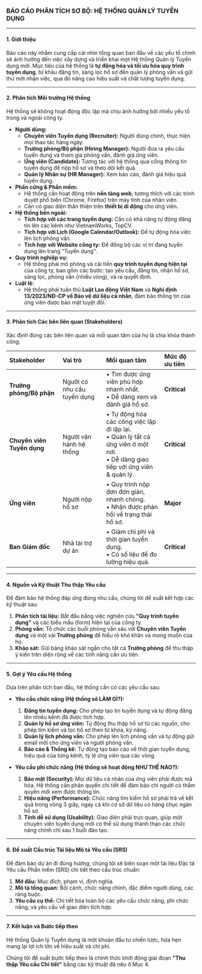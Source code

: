 ### **BÁO CÁO PHÂN TÍCH SƠ BỘ: HỆ THỐNG QUẢN LÝ TUYỂN DỤNG**
---

#### **1. Giới thiệu**

Báo cáo này nhằm cung cấp cái nhìn tổng quan ban đầu về các yếu tố chính sẽ ảnh hưởng đến việc xây dựng và triển khai một Hệ thống Quản lý Tuyển dụng mới. Mục tiêu của hệ thống là **tự động hóa và tối ưu hóa quy trình tuyển dụng**, từ khâu đăng tin, sàng lọc hồ sơ đến quản lý phỏng vấn và gửi thư mời nhận việc, qua đó nâng cao hiệu suất và chất lượng tuyển dụng.

---

#### **2. Phân tích Môi trường Hệ thống**

Hệ thống sẽ không hoạt động độc lập mà chịu ảnh hưởng bởi nhiều yếu tố trong và ngoài công ty.

* **Người dùng:**
    * **Chuyên viên Tuyển dụng (Recruiter):** Người dùng chính, thực hiện mọi thao tác hàng ngày.
    * **Trưởng phòng/Bộ phận (Hiring Manager):** Người đưa ra yêu cầu tuyển dụng và tham gia phỏng vấn, đánh giá ứng viên.
    * **Ứng viên (Candidate):** Tương tác với hệ thống qua cổng thông tin tuyển dụng để nộp hồ sơ và theo dõi kết quả.
    * **Quản lý Nhân sự (HR Manager):** Xem báo cáo, đánh giá hiệu quả tuyển dụng.
* **Phần cứng & Phần mềm:**
    * Hệ thống cần hoạt động trên **nền tảng web**, tương thích với các trình duyệt phổ biến (Chrome, Firefox) trên máy tính của nhân viên.
    * Cần có giao diện thân thiện trên **thiết bị di động** cho ứng viên.
* **Hệ thống bên ngoài:**
    * **Tích hợp với các trang tuyển dụng:** Cần có khả năng tự động đăng tin lên các kênh như VietnamWorks, TopCV.
    * **Tích hợp với Lịch (Google Calendar/Outlook):** Để tự động hóa việc lên lịch phỏng vấn.
    * **Tích hợp với Website công ty:** Để đồng bộ các vị trí đang tuyển dụng lên trang "Tuyển dụng".
* **Quy trình nghiệp vụ:**
    * Hệ thống phải mô phỏng và cải tiến **quy trình tuyển dụng hiện tại** của công ty, bao gồm các bước: tạo yêu cầu, đăng tin, nhận hồ sơ, sàng lọc, phỏng vấn (nhiều vòng), và ra quyết định.
* **Luật lệ:**
    * Hệ thống phải tuân thủ **Luật Lao động Việt Nam** và **Nghị định 13/2023/NĐ-CP về Bảo vệ dữ liệu cá nhân**, đảm bảo thông tin của ứng viên được bảo mật tuyệt đối.

---

#### **3. Phân tích Các bên liên quan (Stakeholders)**

Xác định đúng các bên liên quan và mối quan tâm của họ là chìa khóa thành công.

| Stakeholder | Vai trò | Mối quan tâm | Mức độ ưu tiên |
| :--- | :--- | :--- | :--- |
| **Trưởng phòng/Bộ phận** | Người có nhu cầu tuyển dụng | • Tìm được ứng viên phù hợp nhanh nhất.<br>• Dễ dàng xem và đánh giá hồ sơ. | **Critical**|
| **Chuyên viên Tuyển dụng** | Người vận hành hệ thống | • Tự động hóa các công việc lặp đi lặp lại.<br>• Quản lý tất cả ứng viên ở một nơi.<br>• Dễ dàng giao tiếp với ứng viên & quản lý. | **Critical**|
| **Ứng viên** | Người nộp hồ sơ | • Quy trình nộp đơn đơn giản, nhanh chóng.<br>• Nhận được phản hồi về trạng thái hồ sơ. | **Major** |
| **Ban Giám đốc** | Nhà tài trợ dự án | • Giảm chi phí và thời gian tuyển dụng.<br>• Có số liệu để đo lường hiệu quả. | **Critical** |

---

#### **4. Nguồn và Kỹ thuật Thu thập Yêu cầu**

Để đảm bảo hệ thống đáp ứng đúng nhu cầu, chúng tôi đề xuất kết hợp các kỹ thuật sau:

1.  **Phân tích tài liệu:** Bắt đầu bằng việc nghiên cứu **"Quy trình tuyển dụng"** và các biểu mẫu (form) hiện tại của công ty.
2.  **Phỏng vấn:** Tổ chức các buổi phỏng vấn sâu với **Chuyên viên Tuyển dụng** và một vài **Trưởng phòng** để hiểu rõ khó khăn và mong muốn của họ.
3.  **Khảo sát:** Gửi bảng khảo sát ngắn cho tất cả **Trưởng phòng** để thu thập ý kiến trên diện rộng về các tính năng cần ưu tiên.

---

#### **5. Gợi ý Yêu cầu Hệ thống**

Dựa trên phân tích ban đầu, hệ thống cần có các yêu cầu sau:

* **Yêu cầu chức năng (Hệ thống sẽ LÀM GÌ?):**
    1.  **Đăng tin tuyển dụng:** Cho phép tạo tin tuyển dụng và tự động đăng lên nhiều kênh đã được tích hợp.
    2.  **Quản lý hồ sơ ứng viên:** Tự động thu thập hồ sơ từ các nguồn, cho phép tìm kiếm và lọc hồ sơ theo từ khóa, kỹ năng.
    3.  **Quản lý lịch phỏng vấn:** Cho phép lên lịch phỏng vấn và tự động gửi email mời cho ứng viên và người phỏng vấn.
    4.  **Báo cáo & Thống kê:** Tự động tạo báo cáo về thời gian tuyển dụng, hiệu quả của từng kênh, tỷ lệ ứng viên qua các vòng.

* **Yêu cầu phi chức năng (Hệ thống sẽ hoạt động NHƯ THẾ NÀO?):**
    1.  **Bảo mật (Security):** Mọi dữ liệu cá nhân của ứng viên phải được mã hóa. Hệ thống cần phân quyền chi tiết để đảm bảo chỉ người có thẩm quyền mới xem được thông tin.
    2.  **Hiệu năng (Performance):** Chức năng tìm kiếm hồ sơ phải trả về kết quả trong vòng 3 giây, ngay cả khi cơ sở dữ liệu có hàng chục ngàn hồ sơ.
    3.  **Tính dễ sử dụng (Usability):** Giao diện phải trực quan, giúp một chuyên viên tuyển dụng mới có thể sử dụng thành thạo các chức năng chính chỉ sau 1 buổi đào tạo.

---

#### **6. Đề xuất Cấu trúc Tài liệu Mô tả Yêu cầu (SRS)**

Để đảm bảo dự án đi đúng hướng, chúng tôi sẽ biên soạn một tài liệu Đặc tả Yêu cầu Phần mềm (SRS) chi tiết theo cấu trúc chuẩn:

1.  **Mở đầu:** Mục đích, phạm vi, định nghĩa.
2.  **Mô tả tổng quan:** Bối cảnh, chức năng chính, đặc điểm người dùng, các ràng buộc.
3.  **Yêu cầu cụ thể:** Chi tiết hóa toàn bộ các yêu cầu chức năng, phi chức năng, và yêu cầu về giao diện tích hợp.

---

#### **7. Kết luận và Bước tiếp theo**

Hệ thống Quản lý Tuyển dụng là một khoản đầu tư chiến lược, hứa hẹn mang lại lợi ích lớn về hiệu suất và chi phí.

Chúng tôi đề xuất bước tiếp theo là chính thức khởi động giai đoạn **"Thu thập Yêu cầu Chi tiết"** bằng các kỹ thuật đã nêu ở Mục 4.
